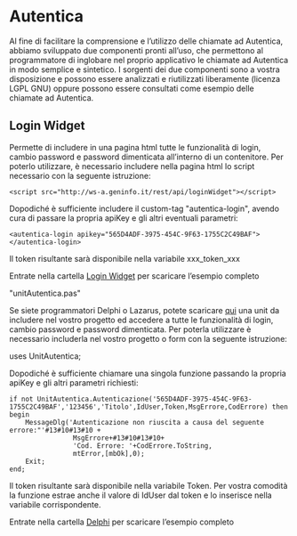 # Autentica

Al fine di facilitare la comprensione e l’utilizzo delle chiamate ad Autentica, abbiamo sviluppato due componenti pronti all’uso, che permettono al programmatore di inglobare nel proprio applicativo le chiamate ad Autentica in modo semplice e sintetico. I sorgenti dei due componenti sono a vostra disposizione e possono essere analizzati e riutilizzati liberamente (licenza LGPL GNU) oppure possono essere consultati come esempio delle chiamate ad Autentica.

## Login Widget
Permette di includere in una pagina html tutte le funzionalità di login, cambio password e password dimenticata all’interno di un contenitore. Per poterlo utilizzare, è necessario includere nella pagina html lo script necessario con la seguente istruzione:

```<script src="http://ws-a.geninfo.it/rest/api/loginWidget"></script>```

Dopodiché è sufficiente includere il custom-tag "autentica-login", avendo cura di passare la propria apiKey e gli altri eventuali parametri:

```<autentica-login apikey="565D4ADF-3975-454C-9F63-1755C2C49BAF"></autentica-login>```

Il token risultante sarà disponibile nella variabile xxx_token_xxx

Entrate nella cartella <a href="https://github.com/cebacci/Autentica/tree/main/Login%20Widget">Login Widget</a> per scaricare l’esempio completo

"unitAutentica.pas"

Se siete programmatori Delphi o Lazarus, potete scaricare <a href="https://github.com/cebacci/Autentica/blob/main/Delphi/UnitAutentica.pas">qui</a> una unit da includere nel vostro progetto ed accedere a tutte le funzionalità di login, cambio password e password dimenticata. Per poterla utilizzare è necessario includerla nel vostro progetto o form con la seguente istruzione:

uses UnitAutentica;

Dopodiché è sufficiente chiamare una singola funzione passando la propria apiKey e gli altri parametri richiesti:
```
if not UnitAutentica.Autenticazione('565D4ADF-3975-454C-9F63-1755C2C49BAF','123456','Titolo',IdUser,Token,MsgErrore,CodErrore) then begin
    MessageDlg('Autenticazione non riuscita a causa del seguente errore:"'#13#10#13#10 +
                MsgErrore+#13#10#13#10+
                'Cod. Errore: '+CodErrore.ToString,
                mtError,[mbOk],0);
    Exit;
end;
```
Il token risultante sarà disponibile nella variabile Token. Per vostra comodità la funzione estrae anche il valore di IdUser dal token e lo inserisce nella variabile corrispondente.

Entrate nella cartella <a href="https://github.com/cebacci/Autentica/tree/main/Delphi">Delphi</a> per scaricare l’esempio completo
